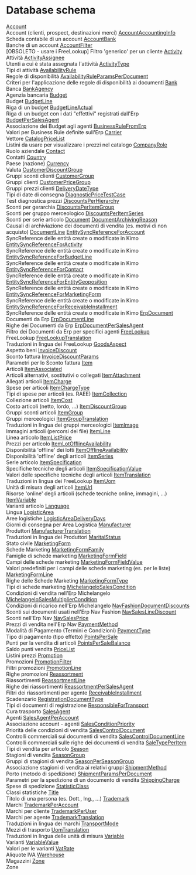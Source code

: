 # Database schema
[Account](./account.md)	 
Account (clienti, prospect, destinazioni merci)
[AccountAccountingInfo](./accountaccountinginfo.md)	 
Scheda contabile di un account
[AccountBank](./accountbank.md)	 
Banche di un account
[AccountFilter](./accountfilter.md)	 
[OBSOLETO - usare i FreeLookup] Filtro 'generico' per un cliente
[Activity](./activity.md)	 
Attività
[ActivityAssignee](./activityassignee.md)	 
Utenti a cui è stata assegnata l'attività
[ActivityType](./activitytype.md)	 
Tipi di attività
[AvailabilityRule](./availabilityrule.md)	 
Regole di disponibilità
[AvailabilityRuleParamsPerDocument](./availabilityruleparamsperdocument.md)	 
Criteri per l'applicazione delle regole di disponibilità ai documenti
[Bank](./bank.md)	 
Banca
[BankAgency](./bankagency.md)	 
Agenzia bancaria
[Budget](./budget.md)	 
Budget
[BudgetLine](./budgetline.md)	 
Riga di un budget
[BudgetLineActual](./budgetlineactual.md)	 
Riga di un budget con i dati "effettivi" registrati dall'Erp
[BudgetPerSalesAgent](./budgetpersalesagent.md)	 
Associazione dei Budget agli agenti
[BusinessRuleFromErp](./businessrulefromerp.md)	 
Valori per Business Rule definite sull'Erp
[Carrier](./carrier.md)	 
Vettore
[CatalogPriceList](./catalogpricelist.md)	 
Listini da usare per visualizzare i prezzi nel catalogo
[CompanyRole](./companyrole.md)	 
Ruolo aziendale
[Contact](./contact.md)	 
Contatti
[Country](./country.md)	 
Paese (nazione)
[Currency](./currency.md)	 
Valuta
[CustomerDiscountGroup](./customerdiscountgroup.md)	 
Gruppi sconti clienti
[CustomerGroup](./customergroup.md)	 
Gruppi clienti
[CustomerPriceGroup](./customerpricegroup.md)	 
Gruppi prezzi clienti
[DeliveryDateType](./deliverydatetype.md)	 
Tipi di date di consegna
[DiagnosticPriceTestCase](./diagnosticpricetestcase.md)	 
Test diagnostica prezzi
[DiscountsPerHierarchy](./discountsperhierarchy.md)	 
Sconti per gerarchia
[DiscountsPerItemGroup](./discountsperitemgroup.md)	 
Sconti per gruppo merceologico
[DiscountsPerItemSeries](./discountsperitemseries.md)	 
Sconti per serie articolo
[Document](./document.md)
[DocumentArchivingReason](./documentarchivingreason.md)	 
Causali di archiviazione dei documenti di vendita (es. motivi di non acquisto)
[DocumentLine](./documentline.md)
[EntitySyncReferenceForAccount](./entitysyncreferenceforaccount.md)	 
SyncReference delle entità create o modificate in Kimo
[EntitySyncReferenceForActivity](./entitysyncreferenceforactivity.md)	 
SyncReference delle entità create o modificate in Kimo
[EntitySyncReferenceForBudgetLine](./entitysyncreferenceforbudgetline.md)	 
SyncReference delle entità create o modificate in Kimo
[EntitySyncReferenceForContact](./entitysyncreferenceforcontact.md)	 
SyncReference delle entità create o modificate in Kimo
[EntitySyncReferenceForEntityGeoposition](./entitysyncreferenceforentitygeoposition.md)	 
SyncReference delle entità create o modificate in Kimo
[EntitySyncReferenceForMarketingForm](./entitysyncreferenceformarketingform.md)	 
SyncReference delle entità create o modificate in Kimo
[EntitySyncReferenceForReceivableInstallment](./entitysyncreferenceforreceivableinstallment.md)	 
SyncReference delle entità create o modificate in Kimo
[ErpDocument](./erpdocument.md)	 
Documenti da Erp
[ErpDocumentLine](./erpdocumentline.md)	 
Righe dei Documenti da Erp
[ErpDocumentPerSalesAgent](./erpdocumentpersalesagent.md)	 
Filtro dei Documenti da Erp per specifici agenti
[FreeLookup](./freelookup.md)	 
FreeLookup
[FreeLookupTranslation](./freelookuptranslation.md)	 
Traduzioni in lingua dei FreeLookup
[GoodsAspect](./goodsaspect.md)	 
Aspetto beni
[InvoiceDiscount](./invoicediscount.md)	 
Sconto fattura
[InvoiceDiscountParams](./invoicediscountparams.md)	 
Parametri per lo Sconto fattura
[Item](./item.md)	 
Articoli
[ItemAssociated](./itemassociated.md)	 
Articoli alternativi, sostitutivi o collegati
[ItemAttachment](./itemattachment.md)	 
Allegati articoli
[ItemCharge](./itemcharge.md)	 
Spese per articoli
[ItemChargeType](./itemchargetype.md)	 
Tipi di spese per articoli (es. RAEE)
[ItemCollection](./itemcollection.md)	 
Collezione articoli
[ItemCost](./itemcost.md)	 
Costo articoli (netto, lordo, ...)
[ItemDiscountGroup](./itemdiscountgroup.md)	 
Gruppi sconti articoli
[ItemGroup](./itemgroup.md)	 
Gruppi merceologici
[ItemGroupTranslation](./itemgrouptranslation.md)	 
Traduzioni in lingua dei gruppi merceologici
[ItemImage](./itemimage.md)	 
Immagini articoli (percorsi dei file)
[ItemLine](./itemline.md)	 
Linea articolo
[ItemListPrice](./itemlistprice.md)	 
Prezzi per articolo
[ItemLotOfflineAvailability](./itemlotofflineavailability.md)	 
Disponibilità 'offline' dei lotti
[ItemOfflineAvailability](./itemofflineavailability.md)	 
Disponibilità 'offline' degli articoli
[ItemSeries](./itemseries.md)	 
Serie articolo
[ItemSpecification](./itemspecification.md)	 
Specifiche tecniche degli articoli
[ItemSpecificationValue](./itemspecificationvalue.md)	 
Valori delle specifiche tecniche degli articoli
[ItemTranslation](./itemtranslation.md)	 
Traduzioni in lingua dei FreeLookup
[ItemUom](./itemuom.md)	 
Unità di misura degli articoli
[ItemUrl](./itemurl.md)	 
Risorse 'online' degli articoli (schede tecniche online, immagini, ...)
[ItemVariable](./itemvariable.md)	 
Varianti articolo
[Language](./language.md)	 
Lingua
[LogisticArea](./logisticarea.md)	 
Aree logistiche
[LogisticAreaDeliveryDays](./logisticareadeliverydays.md)	 
Giorni di consegna per Area Logistica
[Manufacturer](./manufacturer.md)	 
Produttori
[ManufacturerTranslation](./manufacturertranslation.md)	 
Traduzioni in lingua dei Produttori
[MaritalStatus](./maritalstatus.md)	 
Stato civile
[MarketingForm](./marketingform.md)	 
Schede Marketing
[MarketingFormFamily](./marketingformfamily.md)	 
Famiglie di schede marketing
[MarketingFormField](./marketingformfield.md)	 
Campi delle schede marketing
[MarketingFormFieldValue](./marketingformfieldvalue.md)	 
Valori predefiniti per i campi delle schede marketing (es. per le liste)
[MarketingFormLine](./marketingformline.md)	 
Righe delle Schede Marketing
[MarketingFormType](./marketingformtype.md)	 
Tipi di schede marketing
[MichelangeloSalesCondition](./michelangelosalescondition.md)	 
Condizioni di vendita nell'Erp Michelangelo
[MichelangeloSalesMultiplierCondition](./michelangelosalesmultipliercondition.md)	 
Condizioni di ricarico nell'Erp Michelangelo
[NavFashionDocumentDiscounts](./navfashiondocumentdiscounts.md)	 
Sconti sui documenti usati nell'Erp Nav Fashion
[NavSalesLineDiscount](./navsaleslinediscount.md)	 
Sconti nell'Erp Nav
[NavSalesPrice](./navsalesprice.md)	 
Prezzi di vendita nell'Erp Nav
[PaymentMethod](./paymentmethod.md)	 
Modalità di Pagamento (Termini e Condizioni)
[PaymentType](./paymenttype.md)	 
Tipo di pagamento (tipo effetto)
[PointsPerSale](./pointspersale.md)	 
Punti per la vendita di articoli
[PointsPerSaleBalance](./pointspersalebalance.md)	 
Saldo punti vendita
[PriceList](./pricelist.md)	 
Listini prezzi
[Promotion](./promotion.md)	 
Promozioni
[PromotionFilter](./promotionfilter.md)	 
Filtri promozioni
[PromotionLine](./promotionline.md)	 
Righe promozioni
[Reassortment](./reassortment.md)	 
Riassortimenti
[ReassortmentLine](./reassortmentline.md)	 
Righe dei riassortimenti
[ReassortmentPerSalesAgent](./reassortmentpersalesagent.md)	 
Filtri dei riassortimenti per agente
[ReceivableInstallment](./receivableinstallment.md)	 
Scadenzario
[RegistrationDocumentType](./registrationdocumenttype.md)	 
Tipi di documenti di registrazione
[ResponsibleForTransport](./responsiblefortransport.md)	 
Cura trasporto
[SalesAgent](./salesagent.md)	 
Agenti
[SalesAgentPerAccount](./salesagentperaccount.md)	 
Associazione account - agenti
[SalesConditionPriority](./salesconditionpriority.md)	 
Priorità delle condizioni di vendita
[SalesControlDocument](./salescontroldocument.md)	 
Controlli commerciali sui documenti di vendita
[SalesControlDocumentLine](./salescontroldocumentline.md)	 
Controlli commerciali sulle righe dei documenti di vendita
[SaleTypePerItem](./saletypeperitem.md)	 
Tipi di vendita per articolo
[Season](./season.md)	 
Stagioni di vendita
[SeasonGroup](./seasongroup.md)	 
Gruppi di stagioni di vendita
[SeasonPerSeasonGroup](./seasonperseasongroup.md)	 
Associazione stagioni di vendita ai relativi gruppi
[ShipmentMethod](./shipmentmethod.md)	 
Porto (metodo di spedizione)
[ShipmentParamsPerDocument](./shipmentparamsperdocument.md)	 
Parametri per la spedizione di un documento di vendita
[ShippingCharge](./shippingcharge.md)	 
Spese di spedizione
[StatisticClass](./statisticclass.md)	 
Classi statistiche
[Title](./title.md)	 
Titolo di una persona (es. Dott., Ing., ...)
[Trademark](./trademark.md)	 
Marchi
[TrademarkPerAccount](./trademarkperaccount.md)	 
Marchi per cliente
[TrademarkPerUser](./trademarkperuser.md)	 
Marchi per agente
[TrademarkTranslation](./trademarktranslation.md)	 
Traduzioni in lingua dei marchi
[TransportMode](./transportmode.md)	 
Mezzi di trasporto
[UomTranslation](./uomtranslation.md)	 
Traduzioni in lingua delle unità di misura
[Variable](./variable.md)	 
Varianti
[VariableValue](./variablevalue.md)	 
Valori per le varianti
[VatRate](./vatrate.md)	 
Aliquote IVA
[Warehouse](./warehouse.md)	 
Magazzini
[Zone](./zone.md)	 
Zone
